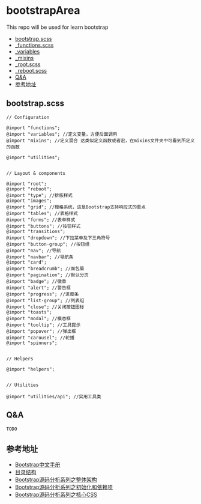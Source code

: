 # bootstrapArea
This repo will be used for learn bootstrap

- [bootstrap.scss](#bootstrap-scss)
- [_functions.scss](_functions.scss.md)
- [_variables](_variables.scss.md)
- [_mixins](_mixins.scss.md)
- [_root.scss](_root.scss.md)
- [_reboot.scss](_reboot.scss.md)
- [Q&A](#question-answer)
- [参考地址](#reference)


<h2 id="bootstrap-scss">bootstrap.scss</h2>

```
// Configuration

@import "functions";
@import "variables"; //定义变量，方便后面调用
@import "mixins"; //定义混合 这类似定义函数或者宏，在mixins文件夹中可看到所定义的函数

@import "utilities";


// Layout & components

@import "root";
@import "reboot";
@import "type"; //排版样式
@import "images";
@import "grid"; //栅格系统，这是Bootstrap支持响应式的重点
@import "tables"; //表格样式
@import "forms"; //表单样式
@import "buttons"; //按钮样式
@import "transitions";
@import "dropdown"; //下拉菜单及下三角符号
@import "button-group"; //按钮组
@import "nav"; //导航
@import "navbar"; //导航条
@import "card";
@import "breadcrumb"; //面包屑
@import "pagination"; //默认分页
@import "badge"; //徽章
@import "alert"; //警告框
@import "progress"; //进度条
@import "list-group"; //列表组
@import "close"; //关闭按钮图标
@import "toasts";
@import "modal"; //模态框
@import "tooltip"; //工具提示
@import "popover"; //弹出框
@import "carousel"; //轮播
@import "spinners";


// Helpers

@import "helpers";


// Utilities

@import "utilities/api"; //实用工具类

```
<h2 id="question-answer">Q&A</h2>

```css
TODO
```

<h2 id="reference">参考地址</h2>

- [Bootstrap中文手册](https://code.z01.com/v4/docs/)
- [目录结构](https://code.z01.com/v4/docs/contents.html)
- [Bootstrap源码分析系列之整体架构](https://www.cnblogs.com/jesse131/p/5966145.html)
- [Bootstrap源码分析系列之初始化和依赖项](https://www.cnblogs.com/jesse131/p/5974819.html)
- [Bootstrap源码分析系列之核心CSS](cnblogs.com/jesse131/p/5988125.html)
